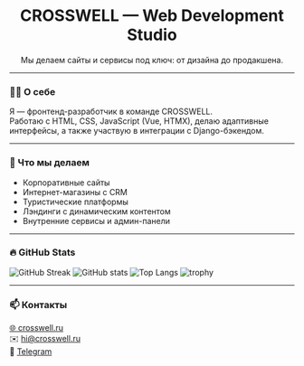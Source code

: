 <h1 align="center">CROSSWELL — Web Development Studio</h1>
<p align="center">Мы делаем сайты и сервисы под ключ: от дизайна до продакшена.</p>

---

### 👨‍💻 О себе
Я — фронтенд-разработчик в команде CROSSWELL.  
Работаю с HTML, CSS, JavaScript (Vue, HTMX), делаю адаптивные интерфейсы, а также участвую в интеграции с Django-бэкендом.  

---

### 🚀 Что мы делаем
- Корпоративные сайты  
- Интернет-магазины с CRM  
- Туристические платформы  
- Лэндинги с динамическим контентом  
- Внутренние сервисы и админ-панели  

---

### 🔥 GitHub Stats
![GitHub Streak](https://streak-stats.demolab.com?user=scxr1et&theme=dark&hide_border=true)
![GitHub stats](https://github-readme-stats.vercel.app/api?username=scxr1et&show_icons=true&theme=dark&count_private=true&hide_border=true)
![Top Langs](https://github-readme-stats.vercel.app/api/top-langs/?username=scxr1et&layout=compact&theme=dark&hide_border=true)
![trophy](https://github-profile-trophy.vercel.app/?username=scxr1et&theme=onedark&no-frame=true&no-bg=true&margin-w=15&margin-h=15)


---

### 📫 Контакты
[🌐 crosswell.ru](https://crosswell.ru)  
✉️ hi@crosswell.ru  
📱 [Telegram](https://t.me/YOURTAG)
